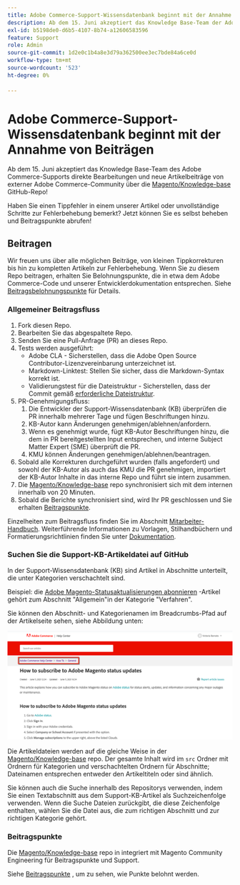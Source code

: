 ```yaml
---
title: Adobe Commerce-Support-Wissensdatenbank beginnt mit der Annahme von Beiträgen
description: Ab dem 15. Juni akzeptiert das Knowledge Base-Team der Adobe Commerce-Support direkte Bearbeitungen und neue Artikelbeiträge von externer Adobe Commerce-Community über das [magento/Knowledgebase](https://github.com/magento/knowledge-base) GitHub-Repository!
exl-id: b5198de0-d6b5-4107-8b74-a12606583596
feature: Support
role: Admin
source-git-commit: 1d2e0c1b4a8e3d79a362500ee3ec7bde84a6ce0d
workflow-type: tm+mt
source-wordcount: '523'
ht-degree: 0%

---
```


# Adobe Commerce-Support-Wissensdatenbank beginnt mit der Annahme von Beiträgen

Ab dem 15. Juni akzeptiert das Knowledge Base-Team des Adobe Commerce-Supports direkte Bearbeitungen und neue Artikelbeiträge von externer Adobe Commerce-Community über die [Magento/Knowledge-base](https://github.com/magento/knowledge-base) GitHub-Repo!

Haben Sie einen Tippfehler in einem unserer Artikel oder unvollständige Schritte zur Fehlerbehebung bemerkt?
Jetzt können Sie es selbst beheben und Beitragspunkte abrufen!

## Beitragen

Wir freuen uns über alle möglichen Beiträge, von kleinen Tippkorrekturen bis hin zu kompletten Artikeln zur Fehlerbehebung. Wenn Sie zu diesem Repo beitragen, erhalten Sie Belohnungspunkte, die in etwa dem Adobe Commerce-Code und unserer Entwicklerdokumentation entsprechen. Siehe [Beitragsbelohnungspunkte](https://github.com/magento/knowledge-base/blob/main/docs/contribution-points.md) für Details.

### Allgemeiner Beitragsfluss

1. Fork diesen Repo.
1. Bearbeiten Sie das abgespaltete Repo.
1. Senden Sie eine Pull-Anfrage (PR) an dieses Repo.
1. Tests werden ausgeführt:
   * Adobe CLA - Sicherstellen, dass die Adobe Open Source Contributor-Lizenzvereinbarung unterzeichnet ist.
   * Markdown-Linktest: Stellen Sie sicher, dass die Markdown-Syntax korrekt ist.
   * Validierungstest für die Dateistruktur - Sicherstellen, dass der Commit gemäß [erforderliche Dateistruktur](https://github.com/magento/knowledge-base/blob/main/.github/CONTRIBUTING.md#file_structure).
1. PR-Genehmigungsfluss:
   1. Die Entwickler der Support-Wissensdatenbank (KB) überprüfen die PR innerhalb mehrerer Tage und fügen Beschriftungen hinzu.
   1. KB-Autor kann Änderungen genehmigen/ablehnen/anfordern.
   1. Wenn es genehmigt wurde, fügt KB-Autor Beschriftungen hinzu, die dem in PR bereitgestellten Input entsprechen, und interne Subject Matter Expert (SME) überprüft die PR.
   1. KMU können Änderungen genehmigen/ablehnen/beantragen.
1. Sobald alle Korrekturen durchgeführt wurden (falls angefordert) und sowohl der KB-Autor als auch das KMU die PR genehmigen, importiert der KB-Autor Inhalte in das interne Repo und führt sie intern zusammen.
1. Die [Magento/Knowledge-base](https://github.com/magento/knowledge-base) repo synchronisiert sich mit dem internen innerhalb von 20 Minuten.
1. Sobald die Berichte synchronisiert sind, wird Ihr PR geschlossen und Sie erhalten [Beitragspunkte](#contribution-points).

Einzelheiten zum Beitragsfluss finden Sie im Abschnitt [Mitarbeiter-Handbuch](https://github.com/magento/knowledge-base/blob/main/.github/CONTRIBUTING.md).
Weiterführende Informationen zu Vorlagen, Stilhandbüchern und Formatierungsrichtlinien finden Sie unter [Dokumentation](https://github.com/magento/knowledge-base/tree/main/docs).

### Suchen Sie die Support-KB-Artikeldatei auf GitHub

In der Support-Wissensdatenbank (KB) sind Artikel in Abschnitte unterteilt, die unter Kategorien verschachtelt sind.

Beispiel: die [Adobe Magento-Statusaktualisierungen abonnieren](/help/how-to/general/how-to-subscribe-to-adobe-magento-status-updates.md) -Artikel gehört zum Abschnitt &quot;Allgemein&quot;in der Kategorie &quot;Verfahren&quot;.

Sie können den Abschnitt- und Kategorienamen im Breadcrumbs-Pfad auf der Artikelseite sehen, siehe Abbildung unten:

![Kategorie- und Abschnitt-Breadcrumbs](assets/breadcrumbs.png)

Die Artikeldateien werden auf die gleiche Weise in der [Magento/Knowledge-base](https://github.com/magento/knowledge-base) repo.
Der gesamte Inhalt wird im `src` Ordner mit Ordnern für Kategorien und verschachtelten Ordnern für Abschnitte; Dateinamen entsprechen entweder den Artikeltiteln oder sind ähnlich.

Sie können auch die Suche innerhalb des Repositorys verwenden, indem Sie einen Textabschnitt aus dem Support-KB-Artikel als Suchzeichenfolge verwenden. Wenn die Suche Dateien zurückgibt, die diese Zeichenfolge enthalten, wählen Sie die Datei aus, die zum richtigen Abschnitt und zur richtigen Kategorie gehört.

### Beitragspunkte

Die [Magento/Knowledge-base](https://github.com/magento/knowledge-base) repo in integriert mit Magento Community Engineering für Beitragspunkte und Support.

Siehe [Beitragspunkte](https://github.com/magento/knowledge-base/blob/main/docs/contribution-points.md) , um zu sehen, wie Punkte belohnt werden.
